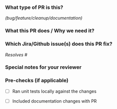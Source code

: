 ### What type of PR is this?

_(bug/feature/cleanup/documentation)_

### What this PR does / Why we need it?

### Which Jira/Github issue(s) does this PR fix?

_Resolves #_

### Special notes for your reviewer

### Pre-checks (if applicable)

- [ ] Ran unit tests locally against the changes
- [ ] Included documentation changes with PR

